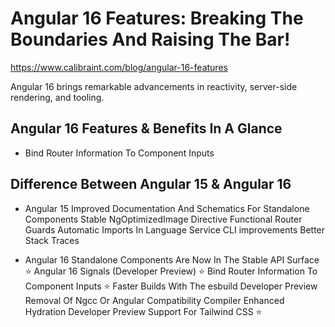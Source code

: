 # Angular 16 Features: Breaking The Boundaries And Raising The Bar!

https://www.calibraint.com/blog/angular-16-features


Angular 16 brings remarkable advancements in reactivity, server-side rendering, and tooling. 

## Angular 16 Features & Benefits In A Glance 

- Bind Router Information To Component Inputs



## Difference Between Angular 15 & Angular 16
- Angular 15
Improved Documentation And Schematics For Standalone
Components
Stable NgOptimizedImage Directive
Functional Router Guards
Automatic Imports In Language Service
CLI improvements
Better Stack Traces

- Angular 16
Standalone Components Are Now In The Stable API Surface ⭐
Angular 16 Signals (Developer Preview) ⭐
Bind Router Information To Component Inputs ⭐
Faster Builds With The esbuild Developer Preview
Removal Of Ngcc Or Angular Compatibility Compiler
Enhanced Hydration Developer Preview
Support For Tailwind CSS ⭐
